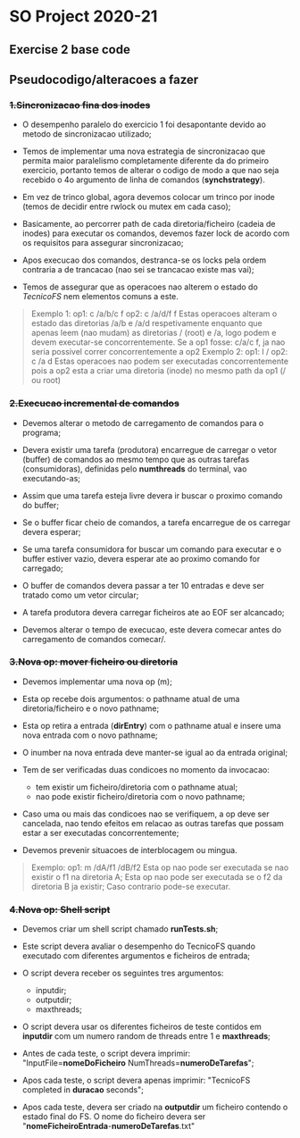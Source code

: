 # SO Project 2020-21

## Exercise 2 base code

## Pseudocodigo/alteracoes a fazer

### <s> 1.Sincronizacao fina dos inodes </s>

* O desempenho paralelo do exercicio 1 foi desapontante devido ao metodo de sincronizacao utilizado;

* Temos de implementar uma nova estrategia de sincronizacao que permita maior paralelismo completamente diferente da do primeiro exercicio, portanto temos de alterar o codigo de modo a que nao seja recebido o 4o argumento de linha de comandos (__synchstrategy__).

* Em vez de trinco global, agora devemos colocar um trinco por inode (temos de decidir entre rwlock ou mutex em cada caso);

* Basicamente, ao percorrer path de cada diretoria/ficheiro (cadeia de inodes) para executar os comandos, devemos fazer lock de acordo com os requisitos para assegurar sincronizacao;

* Apos execucao dos comandos, destranca-se os locks pela ordem contraria a de trancacao (nao sei se trancacao existe mas vai);

* Temos de assegurar que as operacoes nao alterem o estado do _TecnicoFS_ nem elementos comuns a este.

> Exemplo 1:
    op1: c /a/b/c f
    op2: c /a/d/f f
    Estas operacoes alteram o estado das diretorias /a/b e /a/d respetivamente enquanto que apenas leem (nao mudam) as diretorias / (root) e /a, logo podem e devem executar-se concorrentemente. Se a op1 fosse: c/a/c f, ja nao seria possivel correr concorrentemente a op2
> Exemplo 2:
    op1: l /
    op2: c /a d
    Estas operacoes nao podem ser executadas concorrentemente pois a op2 esta a criar uma diretoria (inode) no mesmo path da op1 (/ ou root)

### <s> 2.Execucao incremental de comandos </s>

* Devemos alterar o metodo de carregamento de comandos para o programa;

* Devera existir uma tarefa (produtora) encarregue de carregar o vetor (buffer) de comandos ao mesmo tempo que as outras tarefas (consumidoras), definidas pelo __numthreads__ do terminal, vao executando-as;

* Assim que uma tarefa esteja livre devera ir buscar o proximo comando do buffer;

* Se o buffer ficar cheio de comandos, a tarefa encarregue de os carregar devera esperar;

* Se uma tarefa consumidora for buscar um comando para executar e o buffer estiver vazio, devera esperar ate ao proximo comando for carregado;

* O buffer de comandos devera passar a ter 10 entradas e deve ser tratado como um vetor circular;

* A tarefa produtora devera carregar ficheiros ate ao EOF ser alcancado;

* Devemos alterar o tempo de execucao, este devera comecar antes do carregamento de comandos comecar/.

### <s> 3.Nova op: mover ficheiro ou diretoria </s>

* Devemos implementar uma nova op (m);

* Esta op recebe dois argumentos: o pathname atual de uma diretoria/ficheiro e o novo pathname;

* Esta op retira a entrada (__dirEntry__) com o pathname atual e insere uma nova entrada com o novo pathname;

* O inumber na nova entrada deve manter-se igual ao da entrada original;

* Tem de ser verificadas duas condicoes no momento da invocacao:
  * tem existir um ficheiro/diretoria com o pathname atual;
  * nao pode existir ficheiro/diretoria com o novo pathname;

* Caso uma ou mais das condicoes nao se verifiquem, a op deve ser cancelada, nao tendo efeitos em relacao as outras tarefas que possam estar a ser executadas concorrentemente;

* Devemos prevenir situacoes de interblocagem ou mingua.

> Exemplo:
    op1: m /dA/f1 /dB/f2
    Esta op nao pode ser executada se nao existir o f1 na diretoria A;
    Esta op nao pode ser executada se o f2 da diretoria B ja existir;
    Caso contrario pode-se executar.

### <s> 4.Nova op: Shell script </s>

* Devemos criar um shell script chamado __runTests.sh__;

* Este script devera avaliar o desempenho do TecnicoFS quando executado com diferentes argumentos e ficheiros de entrada;

* O script devera receber os seguintes tres argumentos:
  * inputdir;
  * outputdir;
  * maxthreads;

* O script devera usar os diferentes ficheiros de teste contidos em __inputdir__ com um numero random de threads entre 1 e __maxthreads__;

* Antes de cada teste, o script devera imprimir: "InputFile=__nomeDoFicheiro__ NumThreads=__numeroDeTarefas__";

* Apos cada teste, o script devera apenas imprimir: "TecnicoFS completed in __duracao__ seconds";

* Apos cada teste, devera ser criado na __outputdir__ um ficheiro contendo o estado final do FS. O nome do ficheiro devera ser "__nomeFicheiroEntrada__-__numeroDeTarefas__.txt"
